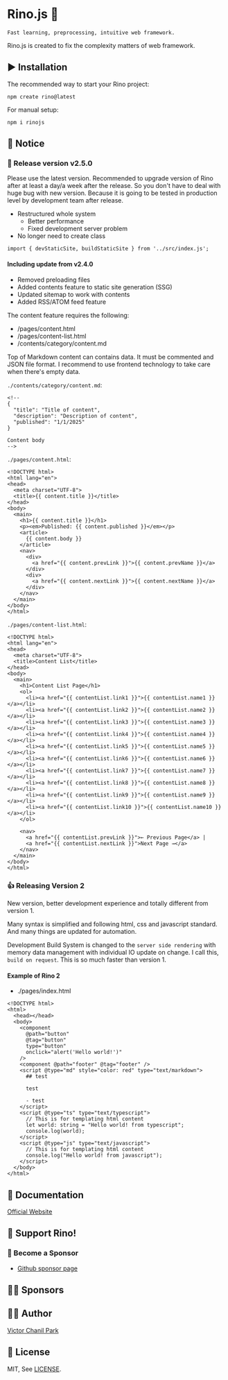 # Rino.js 🦏

```
Fast learning, preprocessing, intuitive web framework.
```

Rino.js is created to fix the complexity matters of web framework.

## ▶️ Installation

The recommended way to start your Rino project:

```
npm create rino@latest
```

For manual setup:

```
npm i rinojs
```

## 📢 Notice
### 🎉 Release version v2.5.0
Please use the latest version. Recommended to upgrade version of Rino after at least a day/a week after the release. So you don't have to deal with huge bug with new version. Because it is going to be tested in production level by development team after release.
- Restructured whole system
  - Better performance
  - Fixed development server problem
- No longer need to create class

```
import { devStaticSite, buildStaticSite } from '../src/index.js';

```

#### Including update from v2.4.0

- Removed preloading files
- Added contents feature to static site generation (SSG)
- Updated sitemap to work with contents
- Added RSS/ATOM feed feature

The content feature requires the following:
- /pages/content.html
- /pages/content-list.html
- /contents/category/content.md

Top of Markdown content can contains data. It must be commented and JSON file format. I recommend to use frontend technology to take care when there's empty data.

`./contents/category/content.md`:
```
<!--
{
  "title": "Title of content",
  "description": "Description of content",
  "published": "1/1/2025"
}

Content body
-->
```
`./pages/content.html`:
```
<!DOCTYPE html>
<html lang="en">
<head>
  <meta charset="UTF-8">
  <title>{{ content.title }}</title>
</head>
<body>
  <main>
    <h1>{{ content.title }}</h1>
    <p><em>Published: {{ content.published }}</em></p>
    <article>
      {{ content.body }}
    </article>
    <nav>
      <div>
        <a href="{{ content.prevLink }}">{{ content.prevName }}</a>
      </div>
      <div>
        <a href="{{ content.nextLink }}">{{ content.nextName }}</a>
      </div>
    </nav>
  </main>
</body>
</html>
```
`./pages/content-list.html`:
```
<!DOCTYPE html>
<html lang="en">
<head>
  <meta charset="UTF-8">
  <title>Content List</title>
</head>
<body>
  <main>
    <h1>Content List Page</h1>
    <ol>
      <li><a href="{{ contentList.link1 }}">{{ contentList.name1 }}</a></li>
      <li><a href="{{ contentList.link2 }}">{{ contentList.name2 }}</a></li>
      <li><a href="{{ contentList.link3 }}">{{ contentList.name3 }}</a></li>
      <li><a href="{{ contentList.link4 }}">{{ contentList.name4 }}</a></li>
      <li><a href="{{ contentList.link5 }}">{{ contentList.name5 }}</a></li>
      <li><a href="{{ contentList.link6 }}">{{ contentList.name6 }}</a></li>
      <li><a href="{{ contentList.link7 }}">{{ contentList.name7 }}</a></li>
      <li><a href="{{ contentList.link8 }}">{{ contentList.name8 }}</a></li>
      <li><a href="{{ contentList.link9 }}">{{ contentList.name9 }}</a></li>
      <li><a href="{{ contentList.link10 }}">{{ contentList.name10 }}</a></li>
    </ol>

    <nav>
      <a href="{{ contentList.prevLink }}">← Previous Page</a> |
      <a href="{{ contentList.nextLink }}">Next Page →</a>
    </nav>
  </main>
</body>
</html>
```

### 👍 Releasing Version 2

New version, better development experience and totally different from version 1.

Many syntax is simplified and following html, css and javascript standard. And many things are updated for automation.

Development Build System is changed to the `server side rendering` with memory data management with individual IO update on change. I call this, `build on request`. This is so much faster than version 1.

#### Example of Rino 2

- ./pages/index.html

```
<!DOCTYPE html>
<html>
  <head></head>
  <body>
    <component
      @path="button"
      @tag="button"
      type="button"
      onclick="alert('Hello world!')"
    />
    <component @path="footer" @tag="footer" />
    <script @type="md" style="color: red" type="text/markdown">
      ## test

      test

      - test
    </script>
    <script @type="ts" type="text/typescript">
      // This is for templating html content
      let world: string = "Hello world! from typescript";
      console.log(world);
    </script>
    <script @type="js" type="text/javascript">
      // This is for templating html content
      console.log("Hello world! from javascript");
    </script>
  </body>
</html>

```

## 📖 Documentation

[Official Website](https://rinojs.org/)

## 💪 Support Rino!

### 👼 Become a Sponsor

- [Github sponsor page](https://github.com/sponsors/opdev1004)

## 🐱‍🏍 **Sponsors**

## 👨‍💻 Author

[Victor Chanil Park](https://github.com/opdev1004)

## 💯 License

MIT, See [LICENSE](./LICENSE).
